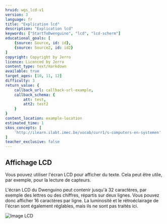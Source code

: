 ```yaml
---
hruid: wgs_lcd-v1
version: 3
language: fr
title: "Explication lcd"
description: "Explication lcd"
keywords: ["StartToDwenguino", "lcd", "lcd-scherm"]
educational_goals: [
    {source: Source, id: id}, 
    {source: Source2, id: id2}
]
copyright: Copyright by Jerro
licence: Licenced by Jerro
content_type: text/markdown
available: true
target_ages: [10, 11, 12]
difficulty: 3
return_value: {
    callback_url: callback-url-example,
    callback_schema: {
        att: test,
        att2: test2
    }
}
content_location: example-location
estimated_time: 1
skos_concepts: [
    'http://ilearn.ilabt.imec.be/vocab/curr1/s-computers-en-systemen'
]
teacher_exclusive: false
---
```


## Affichage LCD

Vous pouvez utiliser l'écran LCD pour afficher du texte. Cela peut être utile, par exemple, pour la lecture de capteurs.

L'écran LCD du Dwenguino peut contenir jusqu'à 32 caractères, par exemple des lettres ou des chiffres, répartis sur deux lignes. Vous pouvez donc afficher 16 caractères par ligne. La luminosité et le rétroéclairage de l'écran sont également réglables, mais ils ne sont pas traités ici.

![](embed/Image1.png "Image LCD")
